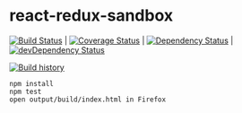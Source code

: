 # react-redux-sandbox

[![Build Status](https://travis-ci.org/larsthorup/react-redux-sandbox.png)](https://travis-ci.org/larsthorup/react-redux-sandbox) | [![Coverage Status](https://coveralls.io/repos/larsthorup/react-redux-sandbox/badge.png?branch=master)](https://coveralls.io/r/larsthorup/react-redux-sandbox?branch=master) | [![Dependency Status](https://david-dm.org/larsthorup/react-redux-sandbox.png)](https://david-dm.org/larsthorup/react-redux-sandbox#info=dependencies) | [![devDependency Status](https://david-dm.org/larsthorup/react-redux-sandbox/dev-status.png)](https://david-dm.org/larsthorup/react-redux-sandbox#info=devDependencies) 

[![Build history](https://buildstats.info/travisci/chart/larsthorup/react-redux-sandbox?showstats=false)](https://buildstats.info/travisci/chart/larsthorup/react-redux-sandbox?showstats=false)


    npm install
    npm test
    open output/build/index.html in Firefox
